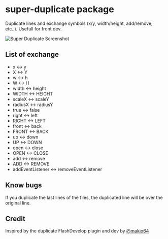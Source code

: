 # super-duplicate package

Duplicate lines and exchange symbols (x/y, width/height, add/remove, etc..). Usefull for front dev.

![Super Duplicate Screenshot](http://makiopolis.com/superDuplicate.gif)

## List of exchange

- x <-> y
- X <-> Y
- w <-> h
- W <-> H
- width <-> height
- WIDTH <-> HEIGHT
- scaleX <-> scaleY
- radiusX <-> radiusY
- true <-> false
- right <-> left
- RIGHT <-> LEFT
- front <-> back
- FRONT <-> BACK
- up <-> down
- UP <-> DOWN
- open <-> close
- OPEN <-> CLOSE
- add <-> remove
- ADD <-> REMOVE
- addEventListener <-> removeEventListener

## Know bugs

If you duplicate the last lines of the files, the duplicated line will be over the original line.

## Credit

Inspired by the duplicate FlashDevelop plugin and dev by [@makio64](https://twitter.com/makio64)
